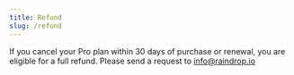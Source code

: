 ```yaml
---
title: Refund
slug: /refund
---
```

If you cancel your Pro plan within 30 days of purchase or renewal, you are eligible for a full refund.
Please send a request to info@raindrop.io